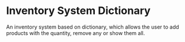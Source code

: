# Inventory System Dictionary

An inventory system based on dictionary, which allows the user to add products with the quantity, remove any or show them all.
